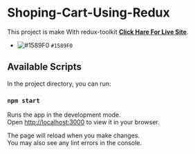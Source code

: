 # Shoping-Cart-Using-Redux

This project is make With redux-toolkit [**Click Hare For Live Site**]([https://github.com/facebook/create-react-app](https://shoping-card-useing-redux-toolkit.netlify.app/)).
- ![#1589F0](https://via.placeholder.com/15/1589F0/1589F0.png) `#1589F0`

## Available Scripts

In the project directory, you can run:

### `npm start`

Runs the app in the development mode.\
Open [http://localhost:3000](http://localhost:3000) to view it in your browser.

The page will reload when you make changes.\
You may also see any lint errors in the console.

